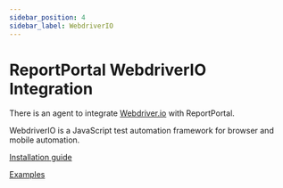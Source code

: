 ```yaml
---
sidebar_position: 4
sidebar_label: WebdriverIO
---
```


# ReportPortal WebdriverIO Integration

There is an agent to integrate [Webdriver.io](https://webdriver.io/) with ReportPortal.

WebdriverIO is a JavaScript test automation framework for browser and mobile automation.

[Installation guide](https://github.com/reportportal/agent-js-webdriverio#readme)

[Examples](https://github.com/reportportal/examples-js/tree/master/example-webdriverio)
